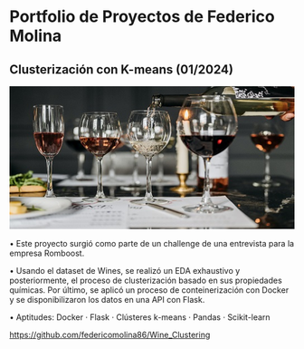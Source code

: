 # Portfolio de Proyectos de Federico Molina

## Clusterización con K-means (01/2024)

<p align="center">
  <img src="https://github.com/federicomolina86/PortfolioProyectosFedeMolina/blob/main/src/wine-cups.jpg">
</p>

• Este proyecto surgió como parte de un challenge de una entrevista para la empresa Romboost.

• Usando el dataset de Wines, se realizó un EDA exhaustivo y posteriormente, el proceso de clusterización basado en sus propiedades químicas. Por último, se aplicó un proceso de conteinerización con Docker y se disponibilizaron los datos en una API con Flask.

• Aptitudes: Docker · Flask · Clústeres k-means · Pandas · Scikit-learn

https://github.com/federicomolina86/Wine_Clustering

